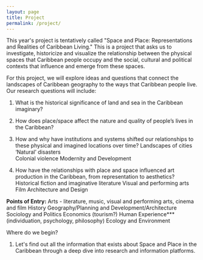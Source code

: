 ```yaml
---
layout: page
title: Project
permalink: /project/
---
```


This year's project is tentatively called "Space and Place: Representations and Realities of Caribbean Living." This is a project that asks us to investigate, historicize and visualize the relationship between the physical spaces that Caribbean people occupy and the social, cultural and political contexts that influence and emerge from these spaces.  

For this project, we will explore ideas and questions that connect the landscapes of Caribbean geography to the ways that Caribbean people live. Our research questions will include:  

1) What is the historical significance of land and sea in the Caribbean imaginary? 
2) How does place/space affect the nature and quality of people’s lives in the Caribbean? 
3) How and why have institutions and systems shifted our relationships to these physical and imagined locations over time? 
Landscapes of cities 
‘Natural’ disasters  
Colonial violence 
Modernity and Development

4) How have the relationships with place and space influenced art production in the Caribbean, from representation to aesthetics? 
Historical fiction and imaginative literature 
Visual and performing arts
Film 
Architecture and Design




__Points of Entry:__
Arts - literature, music, visual and performing arts, cinema and film
History
Geography/Planning and Development/Architecture
Sociology and Politics
Economics (tourism?)
Human Experience*** (individuation, psychology, philosophy)
Ecology and Environment


Where do we begin?
1) Let's find out all the information that exists about Space and Place in the Caribbean through a deep dive into research and information platforms.